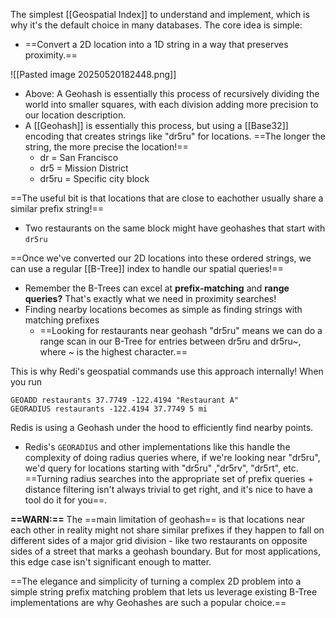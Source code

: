 The simplest [[Geospatial Index]] to understand and implement, which is why it's the default choice in many databases.
The core idea is simple:
- ==Convert a 2D location into a 1D string in a way that preserves proximity.==


![[Pasted image 20250520182448.png]]
- Above: A Geohash is essentially this process of recursively dividing the world into smaller squares, with each division adding more precision to our location description.
- A [[Geohash]] is essentially this process, but using a [[Base32]] encoding that creates strings like "dr5ru" for locations. ==The longer the string, the more precise the location!==
	- dr = San Francisco
	- dr5 = Mission District
	- dr5ru = Specific city block

==The useful bit is that locations that are close to eachother usually share a similar prefix string!==
- Two restaurants on the same block might have geohashes that start with `dr5ru`

==Once we've converted our 2D locations into these ordered strings, we can use a regular [[B-Tree]] index to handle our spatial queries!==
- Remember the B-Trees can excel at **prefix-matching** and **range queries?** That's exactly what we need in proximity searches!
- Finding nearby locations becomes as simple as finding strings with matching prefixes
	- ==Looking for restaurants near geohash "dr5ru" means we can do a range scan in our B-Tree for entries between dr5ru and dr5ru~, where ~ is the highest character.==

This is why Redi's geospatial commands use this approach internally!
When you run 
```redis
GEOADD restaurants 37.7749 -122.4194 "Restaurant A"
GEORADIUS restaurants -122.4194 37.7749 5 mi
```
Redis is using a Geohash under the hood to efficiently find nearby points.
- Redis's `GEORADIUS` and other implementations like this handle the complexity of doing radius queries where, if we're looking near "dr5ru", we'd query for locations starting with "dr5ru" ,"dr5rv", "dr5rt", etc. ==Turning radius searches into the appropriate set of prefix queries + distance filtering isn't always trivial to get right, and it's nice to have a tool do it for you==.

**==WARN:==** The ==main limitation of geohash== is that locations near each other in reality might not share similar prefixes if they happen to fall on different sides of a major grid division - like two restaurants on opposite sides of a street that marks a geohash boundary. But for most applications, this edge case isn't significant enough to matter.

==The elegance and simplicity of turning a complex 2D problem into a simple string prefix matching problem that lets us leverage existing B-Tree implementations are why Geohashes are such a popular choice.==




